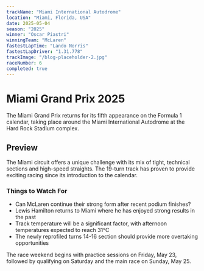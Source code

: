 ```yaml
---
trackName: "Miami International Autodrome"
location: "Miami, Florida, USA"
date: 2025-05-04
season: "2025"
winner: "Oscar Piastri"
winningTeam: "McLaren"
fastestLapTime: "Lando Norris"
fastestLapDriver: "1.31.778"
trackImage: "/blog-placeholder-2.jpg"
raceNumber: 6
completed: true
---
```


# Miami Grand Prix 2025

The Miami Grand Prix returns for its fifth appearance on the Formula 1 calendar, taking place around the Miami International Autodrome at the Hard Rock Stadium complex.

## Preview

The Miami circuit offers a unique challenge with its mix of tight, technical sections and high-speed straights. The 19-turn track has proven to provide exciting racing since its introduction to the calendar.

### Things to Watch For

- Can McLaren continue their strong form after recent podium finishes?
- Lewis Hamilton returns to Miami where he has enjoyed strong results in the past
- Track temperature will be a significant factor, with afternoon temperatures expected to reach 31°C
- The newly reprofiled turns 14-16 section should provide more overtaking opportunities

The race weekend begins with practice sessions on Friday, May 23, followed by qualifying on Saturday and the main race on Sunday, May 25.
